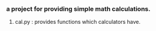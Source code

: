 ### a project for providing simple math calculations.
1. cal.py : provides functions which calculators have.
